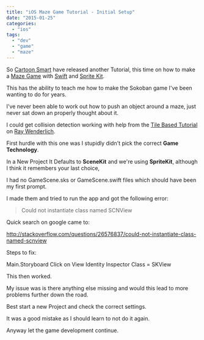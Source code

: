 ```yaml
---
title: "iOS Maze Game Tutorial - Initial Setup"
date: "2015-01-25"
categories: 
  - "ios"
tags: 
  - "dev"
  - "game"
  - "maze"
---
```


So [Cartoon Smart](http://cartoonsmart.com) have released another Tutorial, this time on how to make a [Maze Game](http://cartoonsmart.com/maze-games-with-swift-and-sprite-kit-video-tutorial/) with [Swift](https://developer.apple.com/swift/) and [Sprite Kit](https://developer.apple.com/library/ios/documentation/GraphicsAnimation/Conceptual/SpriteKit_PG/Introduction/Introduction.html).

This has the ability to teach me how to make the Sokoban game I've been wanting to do for years.

I've never been able to work out how to push an object around a maze, just never sat down an properly thought about it.

I could get collision detection working with help from the [Tile Based Tutorial](http://www.raywenderlich.com/29458/how-to-make-a-tile-based-game-with-cocos2d-2-x) on [Ray Wenderlich](http://www.raywenderlich.com/).

First hurdle with this one was I stupidly didn't pick the correct **Game Technology**.

In a New Project It Defaults to **SceneKit** and we're using **SpriteKit**, although I think it remembers your last choice,

I had no GameScene.sks or GameScene.swift files which should have been my first prompt.

I made them and tried to run the app and got the following error:

> Could not instantiate class named SCNView

Quick search on google came to:

http://stackoverflow.com/questions/26576837/could-not-instantiate-class-named-scnview

Steps to fix:

Main.Storyboard Click on View Identity Inspector Class = SKView

This then worked.

My issue was is there anything else missing and would this lead to more problems further down the road.

Best start a new Project and check the correct settings.

It was a good mistake as I should learn to not do it again.

Anyway let the game development continue.
